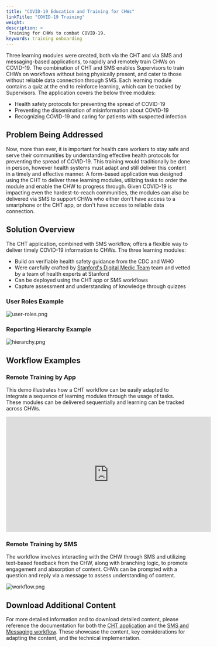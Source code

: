```yaml
---
title: "COVID-19 Education and Training for CHWs"
linkTitle: "COVID-19 Training"
weight: 
description: >
 Training for CHWs to combat COVID-19.
keywords: training onboarding 
---
```


Three learning modules were created, both via the CHT and via SMS and messaging-based applications, to rapidly and remotely train CHWs on COVID-19. The combination of CHT and SMS enables Supervisors to train CHWs on workflows without being physically present, and cater to those without reliable data connection through SMS. Each learning module contains a quiz at the end to reinforce learning, which can be tracked by Supervisors. The application covers the below three modules:

* Health safety protocols for preventing the spread of COVID-19
* Preventing the dissemination of misinformation about COVID-19
* Recognizing COVID-19 and caring for patients with suspected infection

## Problem Being Addressed

Now, more than ever, it is important for health care workers to stay safe and serve their communities by understanding effective health protocols for preventing the spread of COVID-19. This training would traditionally be done in person, however health systems must adapt and still deliver this content in a timely and effective manner. A form-based application was designed using the CHT to deliver three learning modules, utilizing tasks to order the module and enable the CHW to progress through. 
Given COVID-19 is impacting even the hardest-to-reach communities, the modules can also be delivered via SMS to support CHWs who either don't have access to a smartphone or the CHT app, or don't have access to reliable data connection. 

## Solution Overview

The CHT application, combined with SMS workflow, offers a flexible way to deliver timely COVID-19 information to CHWs. The three learning modules:

* Build on verifiable health safety guidance from the CDC and WHO
* Were carefully crafted by [Stanford's Digital Medic Team](https://digitalmedic.stanford.edu/) team and vetted by a team of health experts at Stanford
* Can be deployed using the CHT app or SMS workflows 
* Capture assessment and understanding of knowledge through quizzes

### User Roles Example

![user-roles.png](user-roles.png) 

### Reporting Hierarchy Example

![hierarchy.png](hierarchy.png)

## Workflow Examples

### Remote Training by App

This demo illustrates how a CHT workflow can be easily adapted to integrate a sequence of learning modules through the usage of tasks. These modules can be delivered sequentially and learning can be tracked across CHWs. 

<iframe width="560" height="315" src="https://www.youtube.com/embed/pFEFIY_SA7M" frameborder="0" allow="accelerometer; autoplay; encrypted-media; gyroscope; picture-in-picture" allowfullscreen></iframe>

### Remote Training by SMS

The workflow involves interacting with the CHW through SMS and utilizing text-based feedback from the CHW, along with branching logic, to promote engagement and absorption of content. CHWs can be prompted with a question and reply via a message to assess understanding of content.

![workflow.png](workflow1.png)

## Download Additional Content

For more detailed information and to download detailed content, please reference the documentation for both the [CHT application](https://docs.google.com/document/d/1Vd6x_WwS-S_sekRQnvW1UAS_rWaTnaawITfeXgX6Sdg/edit) and the [SMS and Messaging workflow](https://docs.google.com/document/d/1fPqZhl5gYoW_UJx6E3EWngWcICOH8mfmslo4r5JqmE0/edit?usp=sharing). These showcase the content, key considerations for adapting the content, and the technical implementation. 
